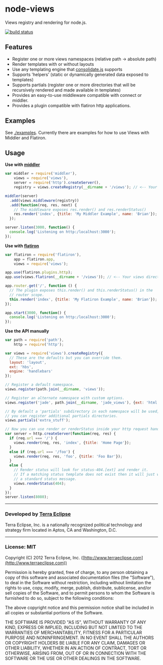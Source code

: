 node-views
==========

Views registry and rendering for node.js.

[![build status](https://secure.travis-ci.org/cpsubrian/node-views.png)](http://travis-ci.org/cpsubrian/node-views)

Features
--------
- Register one or more views namespaces (relative path -> absolute path)
- Render templates with or without layouts
- Use any templating engine that [consolidate.js](https://github.com/visionmedia/consolidate.js) supports
- Supports 'helpers' (static or dynamically generated data exposed to templates)
- Supports partials (register one or more directories that will be recursively rendered and made available in templates)
- Provides an easy-to-use middleware compatible with connect or middler.
- Provides a plugin compatible with flatiron http applications.

Examples
--------
See [./examples](https://github.com/cpsubrian/node-views/tree/master/examples). Currently there are examples for how to use Views with Middler and Flatiron.

Usage
-----
**Use with [middler](http://github.com/carlos8f/node-middler)**

```js
var middler = require('middler'),
    views = require('views'),
    server = require('http').createServer(),
    registry = views.createRegistry(__dirname + '/views'); // <-- Your views directory

middler(server)
  .add(views.middleware(registry))
  .add(function(req, res, next) {
    // The middleware exposes res.render() and res.renderStatus()
    res.render('index', {title: 'My Middler Example', name: 'Brian'});
  });

server.listen(3000, function() {
  console.log('Listening on http:/localhost:3000');
});
```

**Use with [flatiron](http://flatironjs.org/)**

```js
var flatiron = require('flatiron'),
    app = flatiron.app,
    views = require('views');

app.use(flatiron.plugins.http);
app.use(views.flatiron(__dirname + '/views')); // <-- Your views directory

app.router.get('/', function () {
  // The plugin exposes this.render() and this.renderStatus() in the
  // router scope.
  this.render('index', {title: 'My Flatiron Example', name: 'Brian'});
});

app.start(3000, function() {
  console.log('Listening on http:/localhost:3000');
});
```

**Use the API manually**

```js
var path = require('path'),
    http = require('http');

var views = require('views').createRegistry({
  // These are the defaults but you can override them.
  layout: 'layout',
  ext: 'hbs',
  engine: 'handlebars'
});

// Register a default namespace.
views.register(path.join(__dirname, 'views'));

// Register an alternate namespace with custom options.
views.register('jade', path.join(__dirname, 'jade_views'), {ext: 'html', engine: 'jade'});

// By default a 'partials' subdirectory in each namespace will be used, however,
// you can register additional partials directories.
views.partials('extra_stuff');

// Now you can use render or renderStatus inside your http request handlers.
var server = http.createServer(function(req, res) {
  if (req.url === '/') {
    views.render(req, res, 'index', {title: 'Home Page'});
  }
  else if (req.url === '/foo') {
    views.render(req, res, 'foo', {title: 'Foo Bar'});
  }
  else {
    // Render status will look for status-404.[ext] and render it.
    // If a matching status template does not exist then it will just write
    // a standard status message.
    views.renderStatus(404);
  }
});
server.listen(8080);
```

- - -

### Developed by [Terra Eclipse](http://www.terraeclipse.com)
Terra Eclipse, Inc. is a nationally recognized political technology and
strategy firm located in Aptos, CA and Washington, D.C.

- - -

### License: MIT
Copyright (C) 2012 Terra Eclipse, Inc. ([http://www.terraeclipse.com](http://www.terraeclipse.com))

Permission is hereby granted, free of charge, to any person obtaining a copy
of this software and associated documentation files (the "Software"), to deal
in the Software without restriction, including without limitation the rights
to use, copy, modify, merge, publish, distribute, sublicense, and/or sell
copies of the Software, and to permit persons to whom the Software is furnished
to do so, subject to the following conditions:

The above copyright notice and this permission notice shall be included in
all copies or substantial portions of the Software.

THE SOFTWARE IS PROVIDED "AS IS", WITHOUT WARRANTY OF ANY KIND, EXPRESS OR
IMPLIED, INCLUDING BUT NOT LIMITED TO THE WARRANTIES OF MERCHANTABILITY,
FITNESS FOR A PARTICULAR PURPOSE AND NONINFRINGEMENT. IN NO EVENT SHALL THE
AUTHORS OR COPYRIGHT HOLDERS BE LIABLE FOR ANY CLAIM, DAMAGES OR OTHER
LIABILITY, WHETHER IN AN ACTION OF CONTRACT, TORT OR OTHERWISE, ARISING FROM,
OUT OF OR IN CONNECTION WITH THE SOFTWARE OR THE USE OR OTHER DEALINGS IN THE
SOFTWARE.
